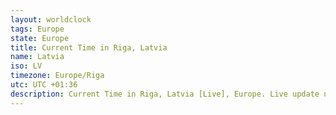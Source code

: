 ```yaml
---
layout: worldclock
tags: Europe
state: Europe
title: Current Time in Riga, Latvia
name: Latvia
iso: LV
timezone: Europe/Riga
utc: UTC +01:36
description: Current Time in Riga, Latvia [Live], Europe. Live update now time in Riga, timezone Europe/Riga, UTC +01:36, Country ISO code & Current Local Time.
---
```


